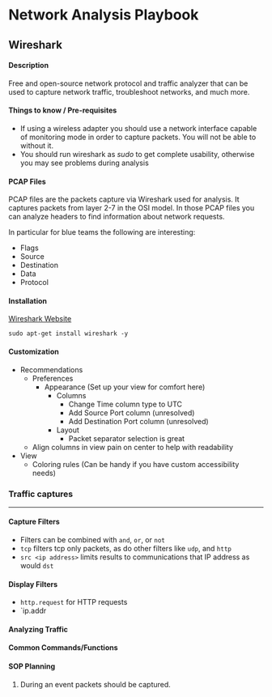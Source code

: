 # Network Analysis Playbook

## Wireshark

#### Description
Free and open-source network protocol and traffic analyzer that can be used to capture network traffic, troubleshoot networks, and much more.

#### Things to know / Pre-requisites
* If using a wireless adapter you should use a network interface capable of monitoring mode in order to capture packets. You will not be able to without it.
* You should run wireshark as *sudo* to get complete usability, otherwise you may see problems during analysis

#### PCAP Files
PCAP files are the packets capture via Wireshark used for analysis. It captures packets from layer 2-7 in the OSI model. In those PCAP files you can analyze headers to find information about network requests.

In particular for blue teams the following are interesting:

* Flags
* Source
* Destination
* Data
* Protocol

#### Installation
[Wireshark Website](https://www.wireshark.org/)

```sudo apt-get install wireshark -y```

#### Customization
* Recommendations
   * Preferences
      * Appearance (Set up your view for comfort here)
         * Columns
            * Change Time column type to UTC
            * Add Source Port column (unresolved)
            * Add Destination Port column (unresolved)
         * Layout
            * Packet separator selection is great
   * Align columns in view pain on center to help with readability
* View
   * Coloring rules (Can be handy if you have custom accessibility needs)
      
### Traffic captures
---

#### Capture Filters
* Filters can be combined with `and`, `or`, or `not`
* `tcp` filters tcp only packets, as do other filters like `udp`, and `http`
* `src <ip address>` limits results to communications that IP address as would `dst`

#### Display Filters
* `http.request` for HTTP requests
* `ip.addr
#### Analyzing Traffic

#### Common Commands/Functions


#### SOP Planning
1. During an event packets should be captured.